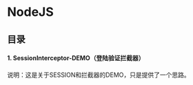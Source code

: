 # NodeJS

<h2>目录</h2>

<h4>1. SessionInterceptor-DEMO（登陆验证拦截器）</h4>
说明：这是关于SESSION和拦截器的DEMO，只是提供了一个思路。
